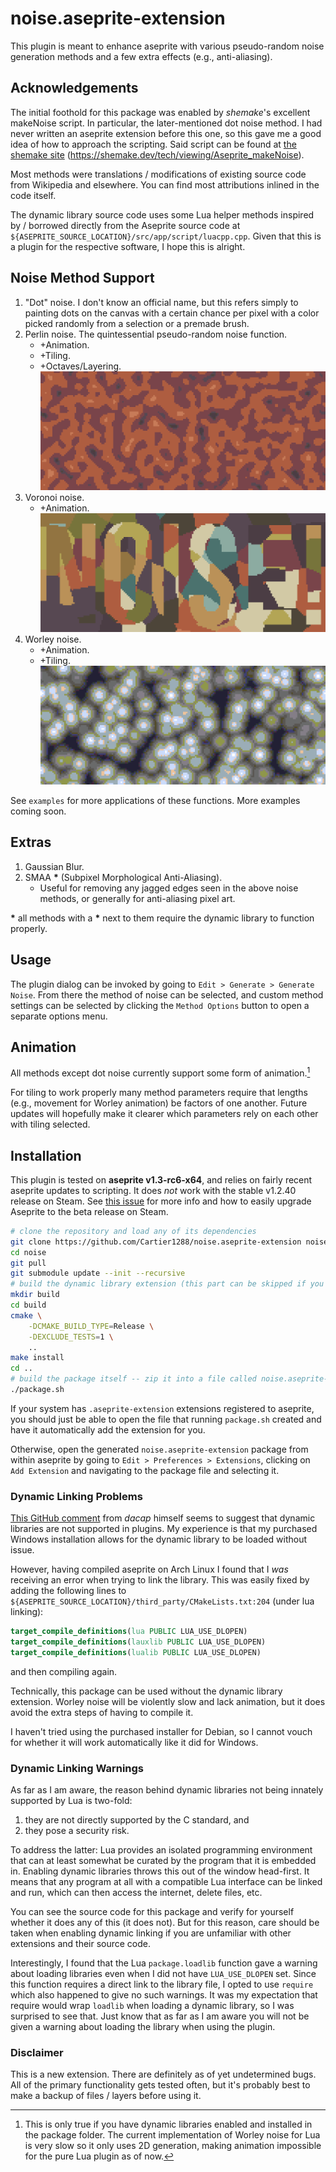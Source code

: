 # noise.aseprite-extension

This plugin is meant to enhance aseprite with various pseudo-random noise generation methods and a
few extra effects (e.g., anti-aliasing).

## Acknowledgements

The initial foothold for this package was enabled by *shemake*'s excellent makeNoise script. In
particular, the later-mentioned dot noise method. I had never written an aseprite extension before 
this one, so this gave me a good idea of how to approach the scripting. Said script can be found at 
[the shemake site](https://shemake.dev/tech/viewing/Aseprite_makeNoise)
(https://shemake.dev/tech/viewing/Aseprite_makeNoise).

Most methods were translations / modifications of existing source code from Wikipedia and elsewhere. 
You can find most attributions inlined in the code itself.

The dynamic library source code uses some Lua helper methods inspired by / borrowed directly from the 
Aseprite source code at `${ASEPRITE_SOURCE_LOCATION}/src/app/script/luacpp.cpp`. Given that this is
a plugin for the respective software, I hope this is alright.

## Noise Method Support

1. "Dot" noise. I don't know an official name, but this refers simply to painting dots on the canvas 
   with a certain chance per pixel with a color picked randomly from a selection or a premade brush.
2. Perlin noise. The quintessential pseudo-random noise function.
    * +Animation.
    * +Tiling.
    * +Octaves/Layering.
    ![Perlin Noise Example](examples/perlin-shortened.gif)
3. Voronoi noise.
    * +Animation.
    ![Voronoi Noise Example](examples/voronoi-shortened.gif)
4. Worley noise.
    * +Animation.
    * +Tiling.
    ![Worley Noise Example](examples/worley-shortened.gif)

See `examples` for more applications of these functions. More examples coming soon.

## Extras

1. Gaussian Blur.
2. SMAA **\*** (Subpixel Morphological Anti-Aliasing).
   * Useful for removing any jagged edges seen in the above noise methods, or generally for
     anti-aliasing pixel art.

**\*** all methods with a **\*** next to them require the dynamic library to function properly.

## Usage

The plugin dialog can be invoked by going to `Edit > Generate > Generate Noise`. From there the 
method of noise can be selected, and custom method settings can be selected by clicking the `Method
Options` button to open a separate options menu.

## Animation

All methods except dot noise currently support some form of animation.[^1]

For tiling to work properly many method parameters require that lengths (e.g., movement 
for Worley animation) be factors of one another. Future updates will hopefully make it clearer which
parameters rely on each other with tiling selected.

[^1]: This is only true if you have dynamic libraries enabled and installed in the package folder.
The current implementation of Worley noise for Lua is very slow so it only uses 2D generation,
making animation impossible for the pure Lua plugin as of now.

## Installation

This plugin is tested on **aseprite v1.3-rc6-x64**, and relies on fairly recent aseprite updates to
scripting. It does _not_ work with the stable v1.2.40 release on Steam. See 
[this issue](https://github.com/Cartier1288/noise.aseprite-extension/issues/1#issuecomment-1822001317)
for more info and how to easily upgrade Aseprite to the beta release on Steam.

```bash
# clone the repository and load any of its dependencies
git clone https://github.com/Cartier1288/noise.aseprite-extension noise
cd noise
git pull
git submodule update --init --recursive
# build the dynamic library extension (this part can be skipped if you don't want it)
mkdir build
cd build
cmake \
    -DCMAKE_BUILD_TYPE=Release \
    -DEXCLUDE_TESTS=1 \
    ..
make install
cd ..
# build the package itself -- zip it into a file called noise.aseprite-extension
./package.sh
```

If your system has `.aseprite-extension` extensions registered to aseprite, you should just be able
to open the file that running `package.sh` created and have it automatically add the extension for 
you.

Otherwise, open the generated `noise.aseprite-extension` package from within aseprite by going to
`Edit > Preferences > Extensions`, clicking on `Add Extension` and navigating to the package file 
and selecting it.

### Dynamic Linking Problems

[This GitHub comment](https://github.com/aseprite/aseprite/issues/2965#issuecomment-1604429397) 
from _dacap_ himself seems to suggest that dynamic libraries are not supported in plugins. My 
experience is that my purchased Windows installation allows for the dynamic library to be loaded 
without issue.

However, having compiled aseprite on Arch Linux I found that I _was_ receiving an error when 
trying to link the library. This was easily fixed by adding the following lines to
`${ASEPRITE_SOURCE_LOCATION}/third_party/CMakeLists.txt:204` (under lua linking):

```cmake
target_compile_definitions(lua PUBLIC LUA_USE_DLOPEN)
target_compile_definitions(lauxlib PUBLIC LUA_USE_DLOPEN)
target_compile_definitions(lualib PUBLIC LUA_USE_DLOPEN)
```
and then compiling again.

Technically, this package can be used without the dynamic library extension. Worley noise will be
violently slow and lack animation, but it does avoid the extra steps of having to compile it.

I haven't tried using the purchased installer for Debian, so I cannot vouch for whether it will work
automatically like it did for Windows.

### Dynamic Linking Warnings

As far as I am aware, the reason behind dynamic libraries not being innately supported by Lua is 
two-fold:
1. they are not directly supported by the C standard, and
2. they pose a security risk.

To address the latter: Lua provides an isolated programming environment that can at least somewhat
be curated by the program that it is embedded in. Enabling dynamic libraries throws this out of the
window head-first. It means that any program at all with a compatible Lua interface can be linked
and run, which can then access the internet, delete files, etc.

You can see the source code for this package and verify for yourself whether it does any of this (it
does not). But for this reason, care should be taken when enabling dynamic linking if you are 
unfamiliar with other extensions and their source code.

Interestingly, I found that the Lua `package.loadlib` function gave a warning about loading
libraries even when I did not have `LUA_USE_DLOPEN` set. Since this function requires a direct link 
to the library file, I opted to use `require` which also happened to give no such warnings. It was 
my expectation that require would wrap `loadlib` when loading a dynamic library, so I was surprised 
to see that. Just know that as far as I am aware you will not be given a warning about loading 
the library when using the plugin.


### Disclaimer

This is a new extension. There are definitely as of yet undetermined bugs. All of the primary 
functionality gets tested often, but it's probably best to make a backup of files / layers before 
using it.